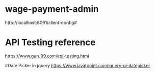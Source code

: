 # wage-payment-admin

http://localhost:8091/client-config#

# API Testing reference 
https://www.guru99.com/api-testing.html

#Date Picker in jquery
https://www.javatpoint.com/jquery-ui-datepicker